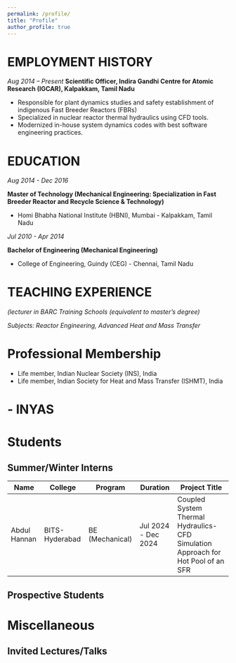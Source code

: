 ```yaml
---
permalink: /profile/
title: "Profile"
author_profile: true
---
```


EMPLOYMENT HISTORY
==================
*Aug 2014 – Present*
**Scientific Officer, Indira Gandhi Centre for Atomic Research (IGCAR), Kalpakkam, Tamil Nadu**
  -  Responsible for plant dynamics studies and safety establishment of indigenous Fast Breeder Reactors (FBRs)
  -  Specialized in nuclear reactor thermal hydraulics using CFD tools.
  -  Modernized in-house system dynamics codes with best software engineering practices.

EDUCATION
=========
*Aug 2014 - Dec 2016*

**Master of Technology (Mechanical Engineering: Specialization in Fast Breeder Reactor and Recycle Science & Technology)**
  -  Homi Bhabha National Institute (HBNI), Mumbai - Kalpakkam, Tamil Nadu

*Jul 2010 - Apr 2014*

**Bachelor of Engineering (Mechanical Engineering)**
  -  College of Engineering, Guindy (CEG) - Chennai, Tamil Nadu


TEACHING EXPERIENCE
===================
*(lecturer in BARC Training Schools (equivalent to master’s degree)*

*Subjects: Reactor Engineering, Advanced Heat and Mass Transfer*

Professional Membership
=======================
 - Life member, Indian Nuclear Society (INS), India
 - Life member, Indian Society for Heat and Mass Transfer (ISHMT), India
 # - INYAS
 
Students
========
## Summer/Winter Interns
| Name          | College          | Program            | Duration           | Project Title                                             |
|---------------|------------------|--------------------|--------------------|----------------------------------------------------------|
| Abdul Hannan  | BITS-Hyderabad   | BE (Mechanical)    | Jul 2024 - Dec 2024 | Coupled System Thermal Hydraulics-CFD Simulation Approach for Hot Pool of an SFR |

## Prospective Students

Miscellaneous
=============
Invited Lectures/Talks
----------------------

